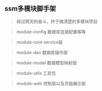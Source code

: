 ## ssm多模块脚手架

> 经过两天的奋斗，终于搞清楚的多模块项目

> module-config 数据库连接配置等等

> module-core service层

> module-dao 数据库操作层

> module-model 数据模型映射层

> module-utils 工具包

> module-web 控制层以及页面展示层